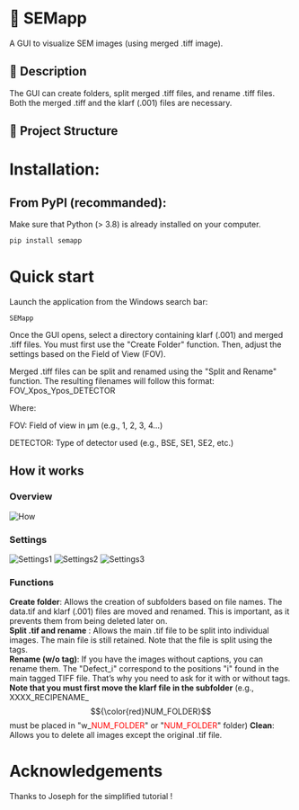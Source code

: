 # 📘 SEMapp

A GUI to visualize SEM images (using merged .tiff image). 

## 🧪 Description

The GUI can create folders, split merged .tiff files, and rename .tiff files.
Both the merged .tiff and the klarf (.001) files are necessary.

## 📂 Project Structure

# Installation:
## From PyPI (recommanded):

Make sure that Python (> 3.8) is already installed on your computer.

```bash
pip install semapp
```

# Quick start

Launch the application from the Windows search bar:

```
SEMapp
```

Once the GUI opens, select a directory containing klarf (.001) and merged .tiff files.
You must first use the "Create Folder" function. Then, adjust the settings based on the Field of View (FOV).

Merged .tiff files can be split and renamed using the "Split and Rename" function.
The resulting filenames will follow this format:
FOV_Xpos_Ypos_DETECTOR

Where:

FOV: Field of view in µm (e.g., 1, 2, 3, 4…)

DETECTOR: Type of detector used (e.g., BSE, SE1, SE2, etc.)

## How it works 

### Overview 

![How](https://github.com/user-attachments/assets/c1d3bc8b-aebb-4d0c-869d-770910bd123a)

### Settings
![Settings1](https://github.com/user-attachments/assets/9e25459a-5674-4359-8535-b2f6a14e317b)
![Settings2](https://github.com/user-attachments/assets/5491595d-c82c-476d-b2fd-df11617b6d52)
![Settings3](https://github.com/user-attachments/assets/47bb1396-0153-4ce6-8bfc-2bd52ea6dd77)

### Functions

**Create folder**: Allows the creation of subfolders based on file names. The data.tif and klarf (.001) files are moved and renamed. This is important, as it prevents them from being deleted later on.\
**Split .tif and rename** : Allows the main .tif file to be split into individual images. The main file is still retained. Note that the file is split using the tags.\
**Rename (w/o tag)**: If you have the images without captions, you can rename them. The "Defect_i" correspond to the positions "i" found in the main tagged TIFF file. That’s why you need to ask for it with or without tags. **Note that you must first move the klarf file in the subfolder** (e.g., XXXX_RECIPENAME_$${\color{red}NUM_FOLDER}$$ must be placed in "w_<span style="color:#FF0000;">NUM_FOLDER</span>" or "<span style="color:#FF0000;">NUM_FOLDER</span>" folder)
**Clean**: Allows you to delete all images except the original .tif file.

# Acknowledgements

Thanks to Joseph for the simplified tutorial !
